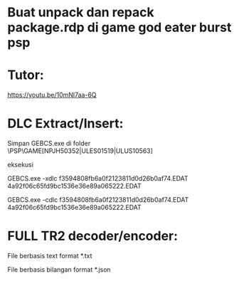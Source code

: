 # Buat unpack dan repack package.rdp di game god eater burst psp


# Tutor:
https://youtu.be/10mNl7aa-6Q

# DLC Extract/Insert:
Simpan GEBCS.exe di folder \PSP\GAME\[NPJH50352|ULES01519|ULUS10563]

eksekusi

GEBCS.exe -xdlc f3594808fb6a0f2123811d0d26b0af74.EDAT 4a92f06c65fd9bc1536e36e89a065222.EDAT

GEBCS.exe -cdlc f3594808fb6a0f2123811d0d26b0af74.EDAT 4a92f06c65fd9bc1536e36e89a065222.EDAT

# FULL TR2 decoder/encoder:
File berbasis text format *.txt

File berbasis bilangan format *.json
